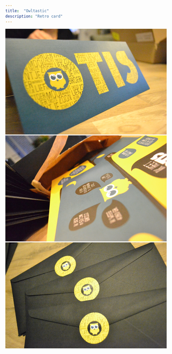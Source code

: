 ```yaml
---
title:  "Owltastic"
description: "Retro card"
---
```


![Otis cards 01](/images/work/Otis-cards-01.png)
![Otis cards 02](/images/work/Otis-cards-02.png)
![Otis cards 03](/images/work/Otis-cards-03.png)
